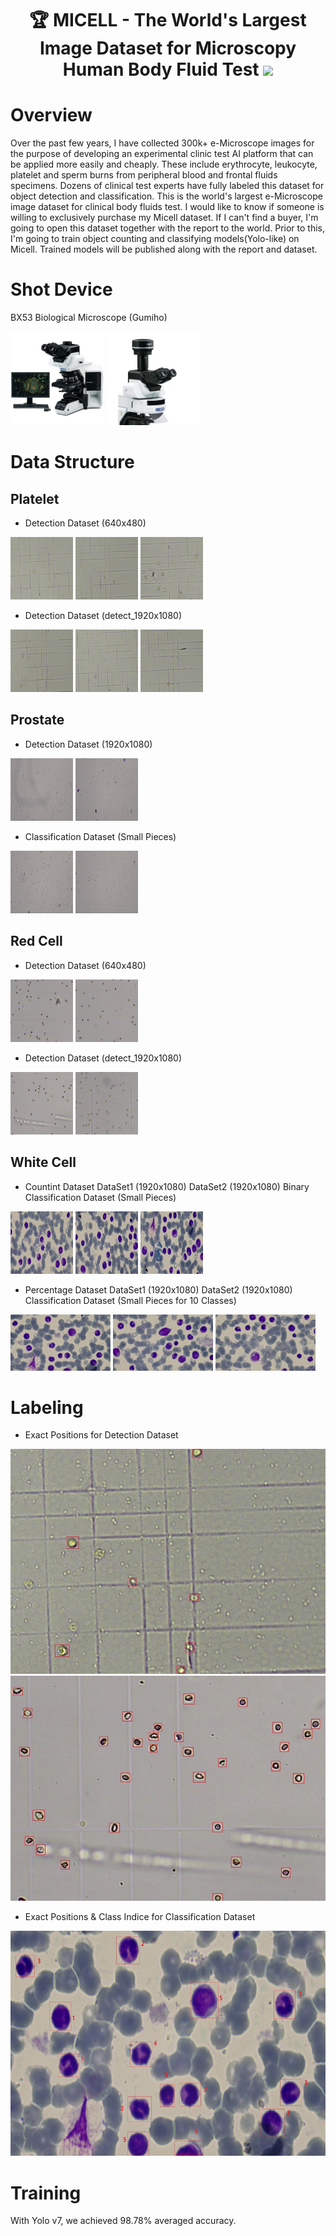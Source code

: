 <div id="header" align="center">
  <h1>
  🏆 MICELL - The World's Largest Image Dataset for Microscopy Human Body Fluid Test
  <img src="https://media.giphy.com/media/hvRJCLFzcasrR4ia7z/giphy.gif" width="30px"/>
</h1>
</div>

# Overview

Over the past few years, I have collected 300k+ e-Microscope images for the purpose of developing an experimental clinic test AI platform that can be applied more easily and cheaply.
These include erythrocyte, leukocyte, platelet and sperm burns from peripheral blood and frontal fluids specimens.
Dozens of clinical test experts have fully labeled this dataset for object detection and classification.
This is the world's largest e-Microscope image dataset for clinical body fluids test.
I would like to know if someone is willing to exclusively purchase my Micell dataset.
If I can't find a buyer, I'm going to open this dataset together with the report to the world.
Prior to this, I'm going to train object counting and classifying models(Yolo-like) on Micell.
Trained models will be published along with the report and dataset.

# Shot Device

BX53 Biological Microscope (Gumiho)

<span>
  <img src="img/microscope_1.png" width="150px" height="150px"/>
  <img src="img/microscope_2.png" width="150px" height="150px"/>
</span>

# Data Structure

## Platelet
- Detection Dataset (640x480)
<div>
<span>
  <img src="img/platelet/000045.jpg" width="100px" height="100px"/>
  <img src="img/platelet/000047.jpg" width="100px" height="100px"/>
  <img src="img/platelet/000049.jpg" width="100px" height="100px"/>  
</span>
<div>

- Detection Dataset (detect_1920x1080)
<div>
<span>
  <img src="img/platelet/000059.jpg" width="100px" height="100px"/>
  <img src="img/platelet/000061.jpg" width="100px" height="100px"/>
  <img src="img/platelet/000063.jpg" width="100px" height="100px"/>
</span>
<div>

## Prostate
- Detection Dataset (1920x1080)
<div>
<span>
  <img src="img/prostate/000079.jpg" width="100px" height="100px"/>
  <img src="img/prostate/000081.jpg" width="100px" height="100px"/>
</span>
<div>

- Classification Dataset (Small Pieces)
<div>
<span>
  <img src="img/prostate/000093.jpg" width="100px" height="100px"/>
  <img src="img/prostate/000095.jpg" width="100px" height="100px"/>
</span>
<div>

## Red Cell
- Detection Dataset (640x480)
<div>
<span>
  <img src="img/redcell/000005.jpg" width="100px" height="100px"/>
  <img src="img/redcell/000017.jpg" width="100px" height="100px"/>
</span>
<div>

- Detection Dataset (detect_1920x1080)
<div>
<span>
  <img src="img/redcell/000019.jpg" width="100px" height="100px"/>
  <img src="img/redcell/000033.jpg" width="100px" height="100px"/>
</span>
<div>

## White Cell
- Countint Dataset
  DataSet1 (1920x1080)
  DataSet2 (1920x1080)
  Binary Classification Dataset (Small Pieces)

<div>
<span>
  <img src="img/whitecell/000033.jpg" width="100px" height="100px"/>
  <img src="img/whitecell/000077.jpg" width="100px" height="100px"/>
  <img src="img/whitecell/000079.jpg" width="100px" height="100px"/>
</span>
<div>

- Percentage Dataset
  DataSet1 (1920x1080)
  DataSet2 (1920x1080)
  Classification Dataset (Small Pieces for 10 Classes)

<div>
<span>
  <img src="img/whitecell/000081.jpg" width="160px" height="90px"/>
  <img src="img/whitecell/000091.jpg" width="160px" height="90px"/>
  <img src="img/whitecell/000093.jpg" width="160px" height="90px"/>
</span>
<div>

# Labeling
- Exact Positions for Detection Dataset
<div>
<span>
  <img src="img/sam-1.jpg" width="640px" height="360px"/>
  <img src="img/sam-2.jpg" width="640px" height="360px"/>
</span>
<div>

- Exact Positions & Class Indice for Classification Dataset
<div>
<span>
  <img src="img/sam-3.jpg" width="640px" height="360px"/>
</span>
<div>

# Training

With Yolo v7, we achieved 98.78% averaged accuracy.
